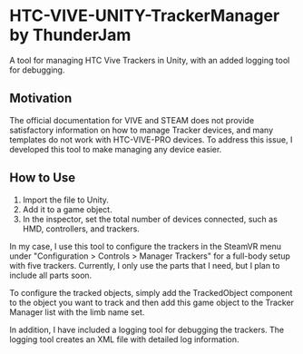 <h1>HTC-VIVE-UNITY-TrackerManager by ThunderJam</h1>
<p>A tool for managing HTC Vive Trackers in Unity, with an added logging tool for debugging.</p>

<h2>Motivation</h2>
<p>The official documentation for VIVE and STEAM does not provide satisfactory information on how to manage Tracker devices, and many templates do not work with HTC-VIVE-PRO devices. To address this issue, I developed this tool to make managing any device easier.</p>

<h2>How to Use</h2>
<ol>
  <li>Import the file to Unity.</li>
  <li>Add it to a game object.</li>
  <li>In the inspector, set the total number of devices connected, such as HMD, controllers, and trackers.</li>
</ol>

<p>In my case, I use this tool to configure the trackers in the SteamVR menu under "Configuration > Controls > Manager Trackers" for a full-body setup with five trackers. Currently, I only use the parts that I need, but I plan to include all parts soon.</p>

<p>To configure the tracked objects, simply add the TrackedObject component to the object you want to track and then add this game object to the Tracker Manager list with the limb name set.</p>

<p>In addition, I have included a logging tool for debugging the trackers. The logging tool creates an XML file with detailed log information.</p>
